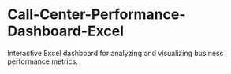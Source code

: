 # Call-Center-Performance-Dashboard-Excel
Interactive Excel dashboard for analyzing and visualizing business performance metrics.
